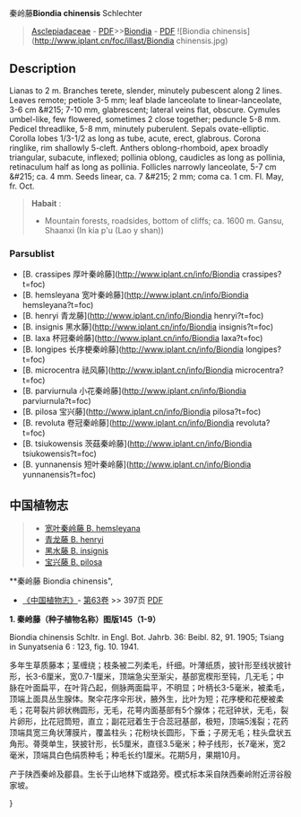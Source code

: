 秦岭藤**Biondia chinensis** Schlechter

> [Asclepiadaceae](http://www.iplant.cn/info/Asclepiadaceae?t=foc) - [PDF](http://www.iplant.cn/foc/pdf/Asclepiadaceae.pdf)>>[Biondia](http://www.iplant.cn/info/Biondia?t=foc) - [PDF](http://www.iplant.cn/foc/pdf/Biondia.pdf)
![Biondia chinensis](http://www.iplant.cn/foc/illast/Biondia chinensis.jpg)

## Description

Lianas to 2 m. Branches terete, slender, minutely pubescent along 2 lines. Leaves remote; petiole 3-5 mm; leaf blade lanceolate to linear-lanceolate, 3-6 cm &amp;#215; 7-10 mm, glabrescent; lateral veins flat, obscure. Cymules umbel-like, few flowered, sometimes 2 close together; peduncle 5-8 mm. Pedicel threadlike, 5-8 mm, minutely puberulent. Sepals ovate-elliptic. Corolla lobes 1/3-1/2 as long as tube, acute, erect, glabrous. Corona ringlike, rim shallowly 5-cleft. Anthers oblong-rhomboid, apex broadly triangular, subacute, inflexed; pollinia oblong, caudicles as long as pollinia, retinaculum half as long as pollinia. Follicles narrowly lanceolate, 5-7 cm &amp;#215; ca. 4 mm. Seeds linear, ca. 7 &amp;#215; 2 mm; coma ca. 1 cm. Fl. May, fr. Oct.

> **Habait** : 
>* Mountain forests, roadsides, bottom of cliffs; ca. 1600 m. Gansu, Shaanxi (In kia p'u (Lao y shan))

### Parsublist

* [B.  crassipes  厚叶秦岭藤](http://www.iplant.cn/info/Biondia crassipes?t=foc)
* [B.  hemsleyana  宽叶秦岭藤](http://www.iplant.cn/info/Biondia hemsleyana?t=foc)
* [B.  henryi  青龙藤](http://www.iplant.cn/info/Biondia henryi?t=foc)
* [B.  insignis  黑水藤](http://www.iplant.cn/info/Biondia insignis?t=foc)
* [B.  laxa  杯冠秦岭藤](http://www.iplant.cn/info/Biondia laxa?t=foc)
* [B.  longipes  长序梗秦岭藤](http://www.iplant.cn/info/Biondia longipes?t=foc)
* [B.  microcentra  祛风藤](http://www.iplant.cn/info/Biondia microcentra?t=foc)
* [B.  parviurnula  小花秦岭藤](http://www.iplant.cn/info/Biondia parviurnula?t=foc)
* [B.  pilosa  宝兴藤](http://www.iplant.cn/info/Biondia pilosa?t=foc)
* [B.  revoluta  卷冠秦岭藤](http://www.iplant.cn/info/Biondia revoluta?t=foc)
* [B.  tsiukowensis  茨菇秦岭藤](http://www.iplant.cn/info/Biondia tsiukowensis?t=foc)
* [B.  yunnanensis  短叶秦岭藤](http://www.iplant.cn/info/Biondia yunnanensis?t=foc)

## 中国植物志

> * [宽叶秦岭藤  B.  hemsleyana](Biondia-hemsleyana-宽叶秦岭藤.md)
> * [青龙藤  B.  henryi](Biondia-henryi-青龙藤.md)
> * [黑水藤  B.  insignis](Biondia-insignis-黑水藤.md)
> * [宝兴藤  B.  pilosa](Biondia-pilosa-宝兴藤.md)

**秦岭藤 Biondia chinensis",

* [《中国植物志》](http://www.iplant.cn/frps)- [第63卷](http://www.iplant.cn/frps/vol/63) >> 397页 [PDF](http://www.iplant.cn/frps/pdf/63/397.pdf)

**1. 秦岭藤（种子植物名称）图版145（1-9）**

Biondia chinensis Schltr. in Engl. Bot. Jahrb. 36: Beibl. 82, 91. 1905; Tsiang in Sunyatsenia 6 : 123, fig. 10. 1941.

多年生草质藤本；茎缠绕；枝条被二列柔毛，纤细。叶薄纸质，披针形至线状披针形，长3-6厘米，宽0.7-1厘米，顶端急尖至渐尖，基部宽楔形至钝，几无毛；中脉在叶面扁平，在叶背凸起，侧脉两面扁平，不明显；叶柄长3-5毫米，被柔毛，顶端上面具丛生腺体。聚伞花序伞形状，腋外生，比叶为短；花序梗和花梗被柔毛；花萼裂片卵状椭圆形，无毛，花萼内面基部有5个腺体；花冠钟状，无毛，裂片卵形，比花冠筒短，直立；副花冠着生于合蕊冠基部，极短，顶端5浅裂；花药顶端具宽三角状薄膜片，覆盖柱头；花粉块长圆形，下垂；子房无毛；柱头盘状五角形。蓇葖单生，狭披针形，长5厘米，直径3.5毫米；种子线形，长7毫米，宽2毫米，顶端具白色绢质种毛；种毛长约1厘米。花期5月，果期10月。

产于陕西秦岭及郿县。生长于山地林下或路旁。模式标本采自陕西秦岭附近涝谷殷家坡。

}